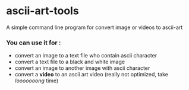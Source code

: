 # ascii-art-tools
A simple command line program for convert image or videos to ascii-art

### You can use it for :
- convert an image to a text file who contain ascii character
- convert a text file to a black and white image
- convert an image to another image with ascii character
- convert a **video** to an ascii art video (really not optimized, take *looooooong* time)

